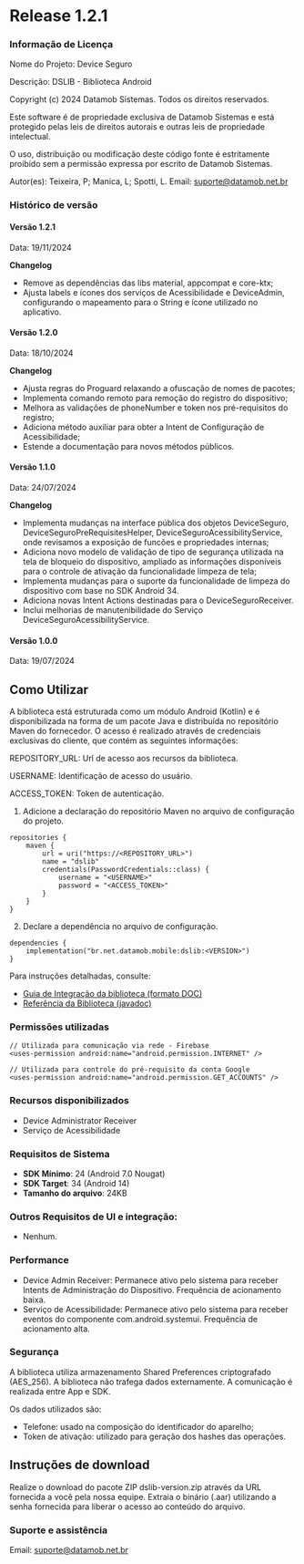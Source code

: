 # Release 1.2.1

### Informação de Licença

Nome do Projeto: Device Seguro&#x20;

Descrição: DSLIB - Biblioteca Android

Copyright (c) 2024 Datamob Sistemas. Todos os direitos reservados.

Este software é de propriedade exclusiva de Datamob Sistemas e está protegido pelas leis de direitos autorais e outras leis de propriedade intelectual.

O uso, distribuição ou modificação deste código fonte é estritamente proibido sem a permissão expressa por escrito de Datamob Sistemas.

Autor(es): Teixeira, P; Manica, L; Spotti, L. Email: suporte@datamob.net.br

### Histórico de versão

#### Versão 1.2.1

Data: 19/11/2024

**Changelog**

* Remove as dependências das libs material, appcompat e core-ktx;
* Ajusta labels e ícones dos serviços de Acessibilidade e DeviceAdmin, configurando o mapeamento para o String e ícone utilizado no aplicativo.

#### Versão 1.2.0

Data: 18/10/2024

**Changelog**

* Ajusta regras do Proguard relaxando a ofuscação de nomes de pacotes;
* Implementa comando remoto para remoção do registro do dispositivo;
* Melhora as validações de phoneNumber e token nos pré-requisitos do registro;
* Adiciona método auxiliar para obter a Intent de Configuração de Acessibilidade;
* Estende a documentação para novos métodos públicos.

#### Versão 1.1.0

Data: 24/07/2024

**Changelog**

* Implementa mudanças na interface pública dos objetos DeviceSeguro, DeviceSeguroPreRequisitesHelper, DeviceSeguroAcessibilityService, onde revisamos a exposição de funcões e propriedades internas;
* Adiciona novo modelo de validação de tipo de segurança utilizada na tela de bloqueio do dispositivo, ampliado as informações disponíveis para o controle de ativação da funcionalidade limpeza de tela;
* Implementa mudanças para o suporte da funcionalidade de limpeza do dispositivo com base no SDK Android 34.
* Adiciona novas Intent Actions destinadas para o DeviceSeguroReceiver.
* Inclui melhorias de manutenibilidade do Serviço DeviceSeguroAcessibilityService.

#### Versão 1.0.0

Data: 19/07/2024

## Como Utilizar

A biblioteca está estruturada como um módulo Android (Kotlin) e é disponibilizada na forma de um pacote Java e distribuída no repositório Maven do fornecedor. O acesso é realizado através de credenciais exclusivas do cliente, que contém as seguintes informações:

REPOSITORY\_URL: Url de acesso aos recursos da biblioteca.&#x20;

USERNAME: Identificação de acesso do usuário.&#x20;

ACCESS\_TOKEN: Token de autenticação.

1. Adicione a declaração do repositório Maven no arquivo de configuração do projeto.

```
repositories {
    maven {
        url = uri("https://<REPOSITORY_URL>")
        name = "dslib"
        credentials(PasswordCredentials::class) {
            username = "<USERNAME>"
            password = "<ACCESS_TOKEN>"
        }
    }
}
```

2. Declare a dependência no arquivo de configuração.

```
dependencies {
    implementation("br.net.datamob.mobile:dslib:<VERSION>")
}
```

Para instruções detalhadas, consulte:

* [Guia de Integração da biblioteca (formato DOC)](release-1.2.0-4/guia-de-integracao-e-uso-da-biblioteca-deviceseguro-v1.2.0.md)
* [Referência da Biblioteca (javadoc)](https://drive.google.com/drive/folders/1ehfXPIr7xKbp8kCNqzJkIJ9Po5rFYz-z?usp=sharing)

### Permissões utilizadas

```
// Utilizada para comunicação via rede - Firebase
<uses-permission android:name="android.permission.INTERNET" />

// Utilizada para controle do pré-requisito da conta Google
<uses-permission android:name="android.permission.GET_ACCOUNTS" />

```

### Recursos disponibilizados

* Device Administrator Receiver
* Serviço de Acessibilidade

### Requisitos de Sistema

* **SDK Mínimo**: 24 (Android 7.0 Nougat)
* **SDK Target**: 34 (Android 14)
* **Tamanho do arquivo**: 24KB

### Outros Requisitos de UI e integração:

* Nenhum.

### Performance

* Device Admin Receiver: Permanece ativo pelo sistema para receber Intents de Administração do Dispositivo. Frequência de acionamento baixa.
* Serviço de Acessibilidade: Permanece ativo pelo sistema para receber eventos do componente com.android.systemui. Frequência de acionamento alta.

### Segurança

A biblioteca utiliza armazenamento Shared Preferences criptografado (AES\_256). A biblioteca não trafega dados externamente. A comunicação é realizada entre App e SDK.

Os dados utilizados são:

* Telefone: usado na composição do identificador do aparelho;
* Token de ativação: utilizado para geração dos hashes das operações.

## Instruções de download

Realize o download do pacote ZIP dslib-version.zip através da URL fornecida a você pela nossa equipe. Extraia o binário (.aar) utilizando a senha fornecida para liberar o acesso ao conteúdo do arquivo.

### Suporte e assistência

Email: suporte@datamob.net.br
